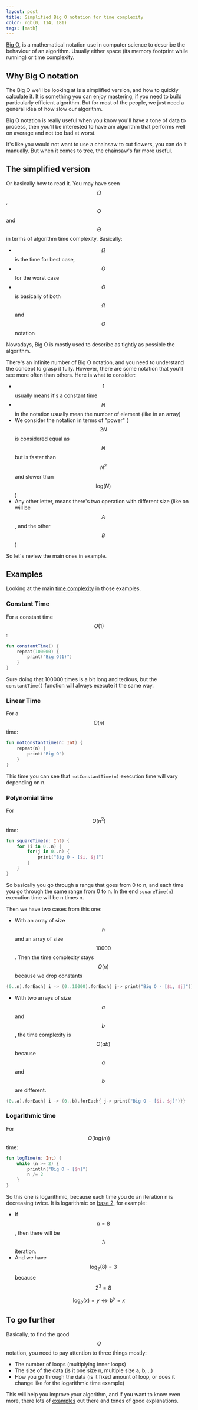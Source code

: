 ```yaml
---
layout: post
title: Simplified Big O notation for time complexity
color: rgb(0, 114, 181)
tags: [math]
---
```


[Big O](https://en.wikipedia.org/wiki/Big_O_notation), is a mathematical notation use in computer science to describe 
the behaviour of an algorithm. Usually either space (its memory footprint while running) or time complexity.

## Why Big O notation

The Big O we'll be looking at is a simplified version, and how to quickly calculate it. 
It is something you can enjoy [mastering](https://yourbasic.org/algorithms/big-o-notation-explained/), if you need to build particularly efficient algorithm. 
But for most of the people, we just need a general idea of how slow our algorithm. 

Big O notation is really useful when you know you'll have a tone of data to process,
then you'll be interested to have am algorithm that performs well on average and not too bad at worst.

It's like you would not want to use a chainsaw to cut flowers, you can do it manually. 
But when it comes to tree, the chainsaw's far more useful. 


## The simplified version

Or basically how to read it. You may have seen $$\Omega$$, $$O$$ and $$\Theta$$ in terms of algorithm time complexity.
Basically: 
- $$\Omega$$ is the time for best case, 
- $$O$$ for the worst case
- $$\Theta$$ is basically of both $$\Omega$$ and $$O$$ notation

Nowadays, Big O is mostly used to describe as tightly as possible the algorithm.

There's an infinite number of Big O notation, and you need to understand the concept to grasp it fully. 
However, there are some notation that you'll see more often than others. Here is what to consider:
 - $$1$$ usually means it's a constant time
 - $$N$$ in the notation usually mean the number of element (like in an array)
 - We consider the notation in terms of "power" ($$2N$$ is considered equal as $$N$$ but is faster than $${N}^{2}$$ and slower than $${\mathrm{log}}\left(N\right)$$)
 - Any other letter, means there's two operation with different size (like on will be $$A$$, and the other $$B$$)
 
So let's review the main ones in example.

## Examples

Looking at the main [time complexity](https://en.wikipedia.org/wiki/Time_complexity) in those examples.

### Constant Time

For a constant time $$O({1})$$:

```kotlin
fun constantTime() {
    repeat(100000) {
        print("Big O(1)")
    }
}
```

Sure doing that 100000 times is a bit long and tedious, but the `constantTime()` function will always execute it the same way.

### Linear Time

For a $$O({n})$$ time:

```kotlin
fun notConstantTime(n: Int) {
    repeat(n) {
        print("Big O")
    }
}
```

This time you can see that `notConstantTime(n)` execution time will vary depending on n.

### Polynomial time

For $$O({n}^{2})$$ time:

```kotlin
fun squareTime(n: Int) {
    for (i in 0..n) {
        for(j in 0..n) {
            print("Big O - [$i, $j]")
        }
    }
}
```

So basically you go through a range that goes from 0 to n, and each time you go through the same range from 0 to n.
In the end `squareTime(n)` execution time will be n times n.

Then we have two cases from this one:
  - With an array of size $$n$$ and an array of size $$10000$$. Then the time complexity stays $$O(n)$$ because we drop constants

```kotlin
(0..n).forEach{ i -> (0..10000).forEach{ j-> print("Big O - [$i, $j]")}}
```

  - With two arrays of size $$a$$ and $$b$$, the time complexity is $$O(ab)$$ because $$a$$ and $$b$$ are different.
  
```kotlin
(0..a).forEach{ i -> (0..b).forEach{ j-> print("Big O - [$i, $j]")}}
```

### Logarithmic time

For $$O({\mathrm{log}}\left(n\right))$$ time:

```kotlin
fun logTime(n: Int) {
    while (n >= 2) {
        println("Big O - [$n]")
        n /= 2
    }
}
```

So this one is logarithmic, because each time you do an iteration n is decreasing twice.
It is logarithmic on [base 2](https://courses.lumenlearning.com/waymakercollegealgebra/chapter/convert-between-logarithmic-and-exponential-form/), for example:
   - If $$n = 8$$, then there will be $$3$$ iteration.
   - And we have $${\mathrm{log}}_{2}\left(8\right)=3$$ because $${2}^{3}=8$$

$${\mathrm{log}}_{b}\left(x\right)=y\Leftrightarrow {b}^{y}=x$$

## To go further

Basically, to find the good $$O$$ notation, you need to pay attention to three things mostly:
  - The number of loops (multiplying inner loops)
  - The size of the data (is it one size n, multiple size a, b, ..)
  - How you go through the data (is it fixed amount of loop, or does it change like for the logarithmic time example)
  
This will help you improve your algorithm, and if you want to know even more, there lots of [examples](https://stackoverflow.com/a/36877205/7747942)
out there and tones of good explanations.
